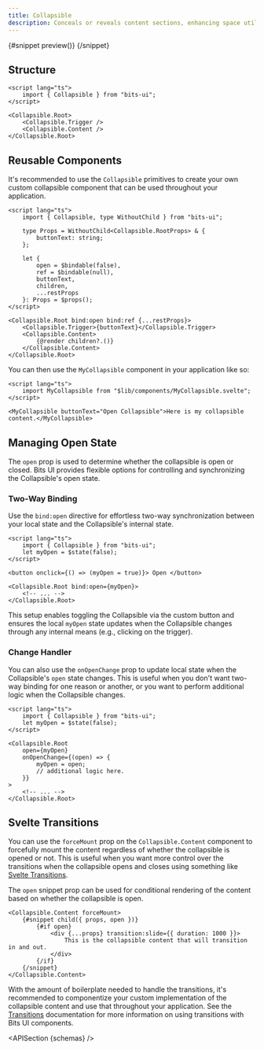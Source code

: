 ```yaml
---
title: Collapsible
description: Conceals or reveals content sections, enhancing space utilization and organization.
---
```


<script>
	import { APISection, ComponentPreviewV2, CollapsibleDemo, CollapsibleDemoTransitions } from '$lib/components/index.js'
	export let schemas;
</script>

<ComponentPreviewV2 name="collapsible-demo" comp="Collapsible">

{#snippet preview()}
<CollapsibleDemo />
{/snippet}

</ComponentPreviewV2>

## Structure

```svelte
<script lang="ts">
	import { Collapsible } from "bits-ui";
</script>

<Collapsible.Root>
	<Collapsible.Trigger />
	<Collapsible.Content />
</Collapsible.Root>
```

## Reusable Components

It's recommended to use the `Collapsible` primitives to create your own custom collapsible component that can be used throughout your application.

```svelte title="MyCollapsible.svelte"
<script lang="ts">
	import { Collapsible, type WithoutChild } from "bits-ui";

	type Props = WithoutChild<Collapsible.RootProps> & {
		buttonText: string;
	};

	let {
		open = $bindable(false),
		ref = $bindable(null),
		buttonText,
		children,
		...restProps
	}: Props = $props();
</script>

<Collapsible.Root bind:open bind:ref {...restProps}>
	<Collapsible.Trigger>{buttonText}</Collapsible.Trigger>
	<Collapsible.Content>
		{@render children?.()}
	</Collapsible.Content>
</Collapsible.Root>
```

You can then use the `MyCollapsible` component in your application like so:

```svelte title="+page.svelte"
<script lang="ts">
	import MyCollapsible from "$lib/components/MyCollapsible.svelte";
</script>

<MyCollapsible buttonText="Open Collapsible">Here is my collapsible content.</MyCollapsible>
```

## Managing Open State

The `open` prop is used to determine whether the collapsible is open or closed. Bits UI provides flexible options for controlling and synchronizing the Collapsible's open state.

### Two-Way Binding

Use the `bind:open` directive for effortless two-way synchronization between your local state and the Collapsible's internal state.

```svelte
<script lang="ts">
	import { Collapsible } from "bits-ui";
	let myOpen = $state(false);
</script>

<button onclick={() => (myOpen = true)}> Open </button>

<Collapsible.Root bind:open={myOpen}>
	<!-- ... -->
</Collapsible.Root>
```

This setup enables toggling the Collapsible via the custom button and ensures the local `myOpen` state updates when the Collapsible changes through any internal means (e.g., clicking on the trigger).

### Change Handler

You can also use the `onOpenChange` prop to update local state when the Collapsible's `open` state changes. This is useful when you don't want two-way binding for one reason or another, or you want to perform additional logic when the Collapsible changes.

```svelte
<script lang="ts">
	import { Collapsible } from "bits-ui";
	let myOpen = $state(false);
</script>

<Collapsible.Root
	open={myOpen}
	onOpenChange={(open) => {
		myOpen = open;
		// additional logic here.
	}}
>
	<!-- ... -->
</Collapsible.Root>
```

## Svelte Transitions

You can use the `forceMount` prop on the `Collapsible.Content` component to forcefully mount the content regardless of whether the collapsible is opened or not. This is useful when you want more control over the transitions when the collapsible opens and closes using something like [Svelte Transitions](https://svelte.dev/docs#transition).

The `open` snippet prop can be used for conditional rendering of the content based on whether the collapsible is open.

```svelte
<Collapsible.Content forceMount>
	{#snippet child({ props, open })}
		{#if open}
			<div {...props} transition:slide={{ duration: 1000 }}>
				This is the collapsible content that will transition in and out.
			</div>
		{/if}
	{/snippet}
</Collapsible.Content>
```

With the amount of boilerplate needed to handle the transitions, it's recommended to componentize your custom implementation of the collapsible content and use that throughout your application. See the [Transitions](/docs/transitions) documentation for more information on using transitions with Bits UI components.

<APISection {schemas} />

